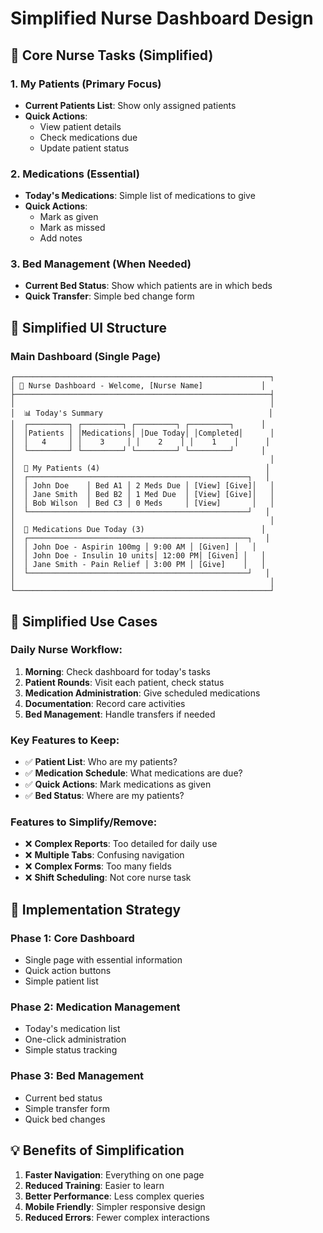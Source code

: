 # Simplified Nurse Dashboard Design

## 🎯 Core Nurse Tasks (Simplified)

### **1. My Patients (Primary Focus)**
- **Current Patients List**: Show only assigned patients
- **Quick Actions**: 
  - View patient details
  - Check medications due
  - Update patient status

### **2. Medications (Essential)**
- **Today's Medications**: Simple list of medications to give
- **Quick Actions**:
  - Mark as given
  - Mark as missed
  - Add notes

### **3. Bed Management (When Needed)**
- **Current Bed Status**: Show which patients are in which beds
- **Quick Transfer**: Simple bed change form

## 🚀 Simplified UI Structure

### **Main Dashboard (Single Page)**
```
┌─────────────────────────────────────────────────────────┐
│ 🏥 Nurse Dashboard - Welcome, [Nurse Name]             │
├─────────────────────────────────────────────────────────┤
│                                                         │
│  📊 Today's Summary                                     │
│  ┌─────────┐ ┌─────────┐ ┌─────────┐ ┌─────────┐      │
│  │Patients │ │Medications│ │Due Today│ │Completed│      │
│  │   4     │ │    3     │ │    2    │ │    1    │      │
│  └─────────┘ └─────────┘ └─────────┘ └─────────┘      │
│                                                         │
│  👥 My Patients (4)                                     │
│  ┌─────────────────────────────────────────────────┐   │
│  │ John Doe    │ Bed A1 │ 2 Meds Due │ [View] [Give]│   │
│  │ Jane Smith  │ Bed B2 │ 1 Med Due  │ [View] [Give]│   │
│  │ Bob Wilson  │ Bed C3 │ 0 Meds     │ [View]       │   │
│  └─────────────────────────────────────────────────┘   │
│                                                         │
│  💊 Medications Due Today (3)                          │
│  ┌─────────────────────────────────────────────────┐   │
│  │ John Doe - Aspirin 100mg │ 9:00 AM │ [Given] │   │
│  │ John Doe - Insulin 10 units│ 12:00 PM│ [Given] │   │
│  │ Jane Smith - Pain Relief │ 3:00 PM │ [Give]    │   │
│  └─────────────────────────────────────────────────┘   │
│                                                         │
└─────────────────────────────────────────────────────────┘
```

## 🎯 Simplified Use Cases

### **Daily Nurse Workflow:**
1. **Morning**: Check dashboard for today's tasks
2. **Patient Rounds**: Visit each patient, check status
3. **Medication Administration**: Give scheduled medications
4. **Documentation**: Record care activities
5. **Bed Management**: Handle transfers if needed

### **Key Features to Keep:**
- ✅ **Patient List**: Who are my patients?
- ✅ **Medication Schedule**: What medications are due?
- ✅ **Quick Actions**: Mark medications as given
- ✅ **Bed Status**: Where are my patients?

### **Features to Simplify/Remove:**
- ❌ **Complex Reports**: Too detailed for daily use
- ❌ **Multiple Tabs**: Confusing navigation
- ❌ **Complex Forms**: Too many fields
- ❌ **Shift Scheduling**: Not core nurse task

## 🚀 Implementation Strategy

### **Phase 1: Core Dashboard**
- Single page with essential information
- Quick action buttons
- Simple patient list

### **Phase 2: Medication Management**
- Today's medication list
- One-click administration
- Simple status tracking

### **Phase 3: Bed Management**
- Current bed status
- Simple transfer form
- Quick bed changes

## 💡 Benefits of Simplification

1. **Faster Navigation**: Everything on one page
2. **Reduced Training**: Easier to learn
3. **Better Performance**: Less complex queries
4. **Mobile Friendly**: Simpler responsive design
5. **Reduced Errors**: Fewer complex interactions
